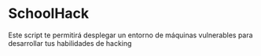# SchoolHack
Este script te permitirá desplegar un entorno de máquinas vulnerables para desarrollar tus habilidades de hacking
